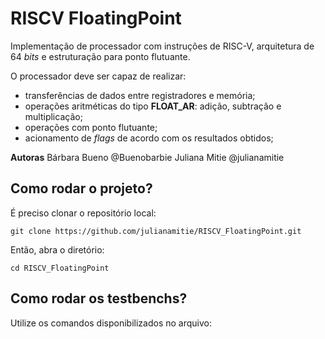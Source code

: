 # RISCV FloatingPoint

Implementação de processador com instruções de RISC-V, arquitetura de 64 *bits* e estruturação para ponto flutuante. 

O processador deve ser capaz de realizar: 
- transferências de dados entre registradores e memória; 
- operações aritméticas do tipo **FLOAT_AR**: adição, subtração e multiplicação; 
- operações com ponto flutuante;
- acionamento de *flags* de acordo com os resultados obtidos; 

**Autoras**
Bárbara Bueno @Buenobarbie
Juliana Mitie @julianamitie

## Como rodar o projeto? 

É preciso clonar o repositório local: 
```
git clone https://github.com/julianamitie/RISCV_FloatingPoint.git
``` 

Então, abra o diretório: 
```
cd RISCV_FloatingPoint
``` 

## Como rodar os testbenchs? 

Utilize os comandos disponibilizados no arquivo: 
```

```